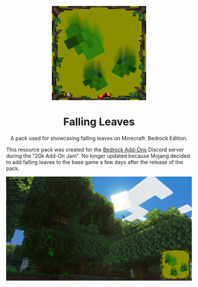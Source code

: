 <div align="center">
  <img src="./pack_icon.png" width="256" height="256" />

  # Falling Leaves
  A pack used for showcasing falling leaves on Minecraft: Bedrock Edition.
</div>

This resource pack was created for the [Bedrock Add-Ons](https://discord.gg/EkTh6UQz6Z) Discord server during the "20k Add-On Jam". No longer updated because Mojang decided to add falling leaves to the base game a few days after the release of the pack.

<img src="./thumbnail.png">